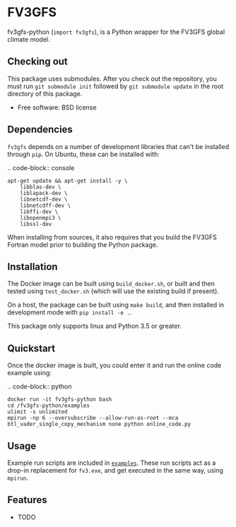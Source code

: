 
FV3GFS
======

fv3gfs-python (`import fv3gfs`), is a Python wrapper for the FV3GFS
global climate model.

Checking out
------------

This package uses submodules. After you check out the repository, you must run
`git submodule init` followed by `git submodule update` in the root directory of this package.


* Free software: BSD license

Dependencies
------------

`fv3gfs` depends on a number of development libraries that can't be installed through `pip`.
On Ubuntu, these can be installed with:

.. code-block:: console

    apt-get update && apt-get install -y \
        libblas-dev \
        liblapack-dev \
        libnetcdf-dev \
        libnetcdff-dev \
        libffi-dev \
        libopenmpi3 \
        libssl-dev 

When installing from sources, it also requires that you build the FV3GFS Fortran model prior
to building the Python package.


Installation
------------

The Docker image can be built using `build_docker.sh`, or built and then
tested using `test_docker.sh` (which will use the existing build if present).

On a host, the package can be built using `make build`, and then installed
in development mode with `pip install -e .`.

This package only supports linux and Python 3.5 or greater.

Quickstart
----------

Once the docker image is built, you could enter it and run the online code example using:

.. code-block:: python

    docker run -it fv3gfs-python bash
    cd /fv3gfs-python/examples
    ulimit -s unlimited
    mpirun -np 6 --oversubscribe --allow-run-as-root --mca btl_vader_single_copy_mechanism none python online_code.py

Usage
-----

Example run scripts are included in [`examples`](https://github.com/VulcanClimateModeling/fv3gfs/tree/master/sorc/fv3gfs.fd/cython_wrapper/examples).
These run scripts act as a drop-in replacement for `fv3.exe`, and get executed
in the same way, using `mpirun`.

Features
--------

* TODO
